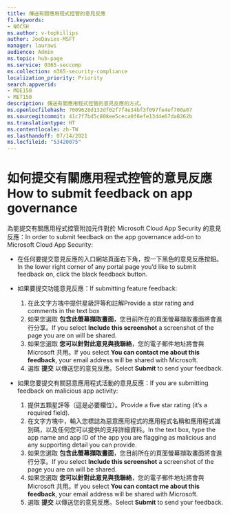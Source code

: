 ```yaml
---
title: 傳送有關應用程式控管的意見反應
f1.keywords:
- NOCSH
ms.author: v-tophillips
author: JoeDavies-MSFT
manager: laurawi
audience: Admin
ms.topic: hub-page
ms.service: O365-seccomp
ms.collection: m365-security-compliance
localization_priority: Priority
search.appverid:
- MOE150
- MET150
description: 傳送有關應用程式控管的意見反應的方式。
ms.openlocfilehash: 7009628d132df02f7f4e34bf3f097fe4ef700a07
ms.sourcegitcommit: 41c7f7bd5c808ee5ceca0f6efe13d4e67da0262b
ms.translationtype: HT
ms.contentlocale: zh-TW
ms.lasthandoff: 07/14/2021
ms.locfileid: "53420075"
---
```

# <a name="how-to-submit-feedback-on-app-governance"></a><span data-ttu-id="8266d-103">如何提交有關應用程式控管的意見反應</span><span class="sxs-lookup"><span data-stu-id="8266d-103">How to submit feedback on app governance</span></span> 

<span data-ttu-id="8266d-104">為能提交有關應用程式控管附加元件對於 Microsoft Cloud App Security 的意見反應：</span><span class="sxs-lookup"><span data-stu-id="8266d-104">In order to submit feedback on the app governance add-on to Microsoft Cloud App Security:</span></span>

- <span data-ttu-id="8266d-105">在任何要提交意見反應的入口網站頁面右下角，按一下黑色的意見反應按鈕。</span><span class="sxs-lookup"><span data-stu-id="8266d-105">In the lower right corner of any portal page you’d like to submit feedback on, click the black feedback button.</span></span>

- <span data-ttu-id="8266d-106">如果要提交功能意見反應：</span><span class="sxs-lookup"><span data-stu-id="8266d-106">If submitting feature feedback:</span></span>
  1. <span data-ttu-id="8266d-107">在此文字方塊中提供星級評等和註解</span><span class="sxs-lookup"><span data-stu-id="8266d-107">Provide a star rating and comments in the text box</span></span>  
  1. <span data-ttu-id="8266d-108">如果您選取 **包含此螢幕擷取畫面**，您目前所在的頁面螢幕擷取畫面將會進行分享。</span><span class="sxs-lookup"><span data-stu-id="8266d-108">If you select **Include this screenshot** a screenshot of the page you are on will be shared.</span></span>  
  1. <span data-ttu-id="8266d-109">如果您選取 **您可以針對此意見與我聯絡**，您的電子郵件地址將會與 Microsoft 共用。</span><span class="sxs-lookup"><span data-stu-id="8266d-109">If you select **You can contact me about this feedback**, your email address will be shared with Microsoft.</span></span>
  1. <span data-ttu-id="8266d-110">選取 **提交** 以傳送您的意見反應。</span><span class="sxs-lookup"><span data-stu-id="8266d-110">Select **Submit** to send your feedback.</span></span>

- <span data-ttu-id="8266d-111">如果您要提交有關惡意應用程式活動的意見反應：</span><span class="sxs-lookup"><span data-stu-id="8266d-111">If you are submitting feedback on malicious app activity:</span></span>

  1. <span data-ttu-id="8266d-112">提供五顆星評等（這是必要欄位）。</span><span class="sxs-lookup"><span data-stu-id="8266d-112">Provide a five star rating (it’s a required field).</span></span>
  1. <span data-ttu-id="8266d-113">在文字方塊中，輸入您標誌為惡意應用程式的應用程式名稱和應用程式識別碼，以及任何您可以提供的支持詳細資料。</span><span class="sxs-lookup"><span data-stu-id="8266d-113">In the text box, type the app name and app ID of the app you are flagging as malicious and any supporting detail you can provide.</span></span>
  1. <span data-ttu-id="8266d-114">如果您選取 **包含此螢幕擷取畫面**，您目前所在的頁面螢幕擷取畫面將會進行分享。</span><span class="sxs-lookup"><span data-stu-id="8266d-114">If you select **Include this screenshot** a screenshot of the page you are on will be shared.</span></span>  
  1. <span data-ttu-id="8266d-115">如果您選取 **您可以針對此意見與我聯絡**，您的電子郵件地址將會與 Microsoft 共用。</span><span class="sxs-lookup"><span data-stu-id="8266d-115">If you select **You can contact me about this feedback**, your email address will be shared with Microsoft.</span></span>
  1. <span data-ttu-id="8266d-116">選取 **提交** 以傳送您的意見反應。</span><span class="sxs-lookup"><span data-stu-id="8266d-116">Select **Submit** to send your feedback.</span></span>